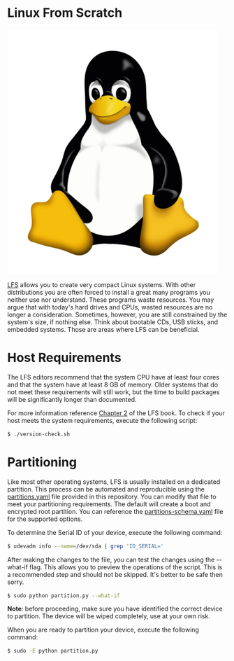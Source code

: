 # Linux From Scratch

![Linux Logo](img/linux.png)

[LFS](https://www.linuxfromscratch.org) allows you to create very compact Linux systems. With other distributions you are often forced to install a great many programs you neither use nor understand. These programs waste resources. You may argue that with today's hard drives and CPUs, wasted resources are no longer a consideration. Sometimes, however, you are still constrained by the system's size, if nothing else. Think about bootable CDs, USB sticks, and embedded systems. Those are areas where LFS can be beneficial.

# Host Requirements

The LFS editors recommend that the system CPU have at least four cores and that the system have at least 8 GB of memory. Older systems that do not meet these requirements will still work, but the time to build packages will be significantly longer than documented.

For more information reference [Chapter 2](https://tinyurl.com/lfs-ch02) of the LFS book.
To check if your host meets the system requirements, execute the following script:

```sh
$ ./version-check.sh
```

# Partitioning

Like most other operating systems, LFS is usually installed on a dedicated partition. This
process can be automated and reproducible using the [partitions.yaml](./partitions.yaml) file
provided in this repository. You can modify that file to meet your partitioning requirements.
The default will create a boot and encrypted root partition. You can reference the
[partitions-schema.yaml](./partitions-schema.yaml) file for the supported options.

To determine the Serial ID of your device, execute the following command:

```sh
$ udevadm info --name=/dev/sda | grep 'ID_SERIAL='
```

After making the changes to the file, you can test the changes using the --what-if flag.
This allows you to preview the operations of the script. This is a recommended step and
should not be skipped. It's better to be safe then sorry.

```sh
$ sudo python partition.py --what-if
```

**Note**: before proceeding, make sure you have identified the correct device to partition.
The device will be wiped completely, use at your own risk.

When you are ready to partition your device, execute the following command:

```sh
$ sudo -E python partition.py
```
